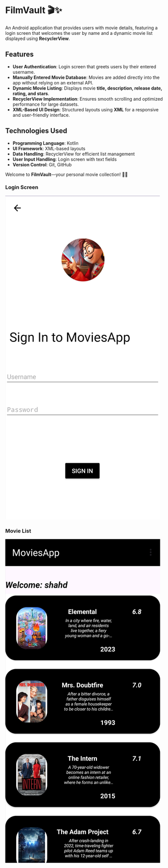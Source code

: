 # FilmVault 🎬✨  
An Android application that provides users with movie details, featuring a login screen that welcomes the user by name and a dynamic movie list displayed using **RecyclerView**.  

## Features  
- **User Authentication**: Login screen that greets users by their entered username.  
- **Manually Entered Movie Database**: Movies are added directly into the app without relying on an external API.  
- **Dynamic Movie Listing**: Displays movie **title, description, release date, rating, and stars**.  
- **RecyclerView Implementation**: Ensures smooth scrolling and optimized performance for large datasets.  
- **XML-Based UI Design**: Structured layouts using **XML** for a responsive and user-friendly interface.  

## Technologies Used  
- **Programming Language**: Kotlin  
- **UI Framework**: XML-based layouts  
- **Data Handling**: RecyclerView for efficient list management  
- **User Input Handling**: Login screen with text fields  
- **Version Control**: Git, GitHub  

Welcome to **FilmVault**—your personal movie collection! 🚀🎥 

### Login Screen  
![Login Screen](https://github.com/shahdgaballah/depi-task-3-movies-app/blob/a3da51070f9ff39614efcae6918f9651fa8883c8/Screenshot_20241209_185344.jpg)  

### Movie List  
![Movie List](https://github.com/shahdgaballah/depi-task-3-movies-app/blob/7c6ef7366eeadab38dbf72cbc1188be988aba61c/Screenshot_20241210_213443.jpg)
